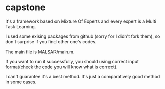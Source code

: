 # capstone
It's a framework based on Mixture Of Experts and every expert is a Multi Task Learning.

I used some exising packages from github (sorry for I didn't fork them), so don't surprise if you find other one's codes.

The main file is MALSAR/main.m.

If you want to run it successfully, you should using correct input format(check the code you will know what is correct).

I can't guarantee it's a best method. It's just a comparatively good method in some cases.
